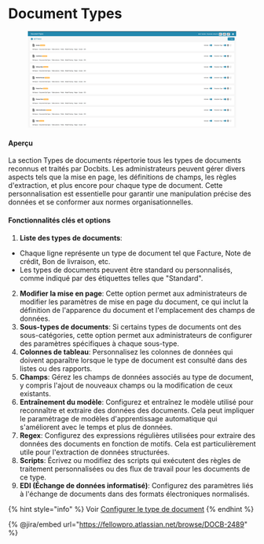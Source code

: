 # Document Types

<figure><img src="../../../../.gitbook/assets/Bildschirmfoto%202024-05-08%20um%2008.44.19.png" alt=""><figcaption></figcaption></figure>

#### Aperçu

La section Types de documents répertorie tous les types de documents reconnus et traités par Docbits. Les administrateurs peuvent gérer divers aspects tels que la mise en page, les définitions de champs, les règles d'extraction, et plus encore pour chaque type de document. Cette personnalisation est essentielle pour garantir une manipulation précise des données et se conformer aux normes organisationnelles.

#### Fonctionnalités clés et options

1. **Liste des types de documents**:

* Chaque ligne représente un type de document tel que Facture, Note de crédit, Bon de livraison, etc.
* Les types de documents peuvent être standard ou personnalisés, comme indiqué par des étiquettes telles que "Standard".

2. **Modifier la mise en page**: Cette option permet aux administrateurs de modifier les paramètres de mise en page du document, ce qui inclut la définition de l'apparence du document et l'emplacement des champs de données.
3. **Sous-types de documents**: Si certains types de documents ont des sous-catégories, cette option permet aux administrateurs de configurer des paramètres spécifiques à chaque sous-type.
4. **Colonnes de tableau**: Personnalisez les colonnes de données qui doivent apparaître lorsque le type de document est consulté dans des listes ou des rapports.
5. **Champs**: Gérez les champs de données associés au type de document, y compris l'ajout de nouveaux champs ou la modification de ceux existants.
6. **Entraînement du modèle**: Configurez et entraînez le modèle utilisé pour reconnaître et extraire des données des documents. Cela peut impliquer le paramétrage de modèles d'apprentissage automatique qui s'améliorent avec le temps et plus de données.
7. **Regex**: Configurez des expressions régulières utilisées pour extraire des données des documents en fonction de motifs. Cela est particulièrement utile pour l'extraction de données structurées.
8. **Scripts**: Écrivez ou modifiez des scripts qui exécutent des règles de traitement personnalisées ou des flux de travail pour les documents de ce type.
9. **EDI (Échange de données informatisé)**: Configurez des paramètres liés à l'échange de documents dans des formats électroniques normalisés.

{% hint style="info" %}
Voir [Configurer le type de document](../../../../admin-section/setup/document-types/)
{% endhint %}

{% @jira/embed url="https://fellowpro.atlassian.net/browse/DOCB-2489" %}
